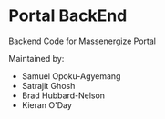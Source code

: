 # Portal BackEnd
Backend Code for Massenergize Portal

Maintained by:
* Samuel Opoku-Agyemang
* Satrajit Ghosh
* Brad Hubbard-Nelson
* Kieran O'Day

